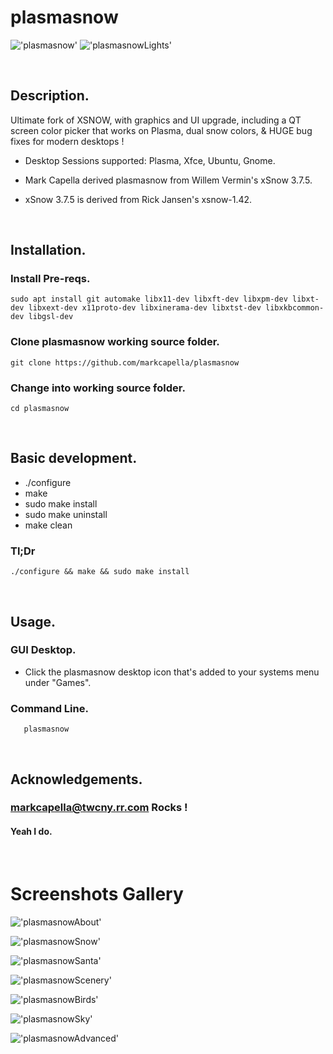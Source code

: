 
# plasmasnow

!['plasmasnow'](https://github.com/markcapella/plasmasnow/blob/main/assets/images/screenshot.png)
!['plasmasnowLights'](https://github.com/markcapella/plasmasnow/blob/main/assets/images/screenshotLights.png)

&nbsp;

## Description.

Ultimate fork of XSNOW, with graphics and UI upgrade, including
a QT screen color picker that works on Plasma, dual snow colors,
& HUGE bug fixes for modern desktops !

* Desktop Sessions supported: Plasma, Xfce, Ubuntu, Gnome.

* Mark Capella derived plasmasnow from
     Willem Vermin's xSnow 3.7.5.

* xSnow 3.7.5 is derived from
     Rick Jansen's xsnow-1.42.
  
&nbsp;

## Installation.

### Install Pre-reqs.

    sudo apt install git automake libx11-dev libxft-dev libxpm-dev libxt-dev libxext-dev x11proto-dev libxinerama-dev libxtst-dev libxkbcommon-dev libgsl-dev

### Clone plasmasnow working source folder.

    git clone https://github.com/markcapella/plasmasnow

### Change into working source folder.

    cd plasmasnow
&nbsp;

## Basic development.
* ./configure
* make
* sudo make install
* sudo make uninstall
* make clean
&nbsp;

### Tl;Dr
    ./configure && make && sudo make install

&nbsp;

## Usage.

### GUI Desktop.
* Click the plasmasnow desktop icon that's added to your systems menu under "Games".

### Command Line.
       plasmasnow
&nbsp;

## Acknowledgements.

### markcapella@twcny.rr.com Rocks !

#### Yeah I do.
&nbsp;

# Screenshots Gallery

!['plasmasnowAbout'](https://github.com/markcapella/plasmasnow/blob/main/assets/images/plasmasnowAbout.png)
&nbsp;

!['plasmasnowSnow'](https://github.com/markcapella/plasmasnow/blob/main/assets/images/plasmasnowSnow.png)
&nbsp;

!['plasmasnowSanta'](https://github.com/markcapella/plasmasnow/blob/main/assets/images/plasmasnowSanta.png)
&nbsp;

!['plasmasnowScenery'](https://github.com/markcapella/plasmasnow/blob/main/assets/images/plasmasnowScenery.png)
&nbsp;

!['plasmasnowBirds'](https://github.com/markcapella/plasmasnow/blob/main/assets/images/plasmasnowBirds.png)
&nbsp;

!['plasmasnowSky'](https://github.com/markcapella/plasmasnow/blob/main/assets/images/plasmasnowSky.png)
&nbsp;

!['plasmasnowAdvanced'](https://github.com/markcapella/plasmasnow/blob/main/assets/images/plasmasnowAdvanced.png)
&nbsp;
